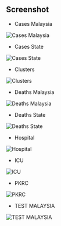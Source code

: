 ## Screenshot

* Cases Malaysia

![Cases Malaysia](https://raw.githubusercontent.com/amlxv/covid19-public-json/master/img/cases_malaysia.png)

* Cases State

![Cases State](https://raw.githubusercontent.com/amlxv/covid19-public-json/master/img/cases_state.png)

* Clusters

![Clusters](https://raw.githubusercontent.com/amlxv/covid19-public-json/master/img/clusters.png)

* Deaths Malaysia

![Deaths Malaysia](https://raw.githubusercontent.com/amlxv/covid19-public-json/master/img/deaths_malaysia.png)

* Deaths State

![Deaths State](https://raw.githubusercontent.com/amlxv/covid19-public-json/master/img/deaths_state.png)

* Hospital

![Hospital](https://raw.githubusercontent.com/amlxv/covid19-public-json/master/img/hospital.png)

* ICU

![ICU](https://raw.githubusercontent.com/amlxv/covid19-public-json/master/img/icu.png)

* PKRC

![PKRC](https://raw.githubusercontent.com/amlxv/covid19-public-json/master/img/pkrc.png)

* TEST MALAYSIA

![TEST MALAYSIA](https://raw.githubusercontent.com/amlxv/covid19-public-json/master/img/tests_malaysia.png)
